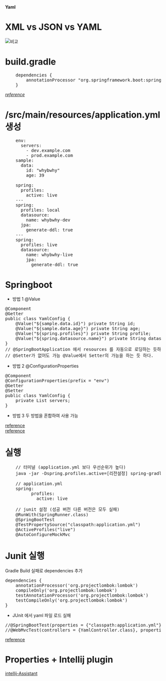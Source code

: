 <h4> Yaml

# XML vs JSON vs YAML 
![비교](https://user-images.githubusercontent.com/2027097/66022120-e7fb4480-e527-11e9-9f2f-194701b44b58.png)

# build.gradle 
<pre>
    dependencies {
        annotationProcessor "org.springframework.boot:spring-boot-configuration-processor"
    }
</pre>

*[reference](https://docs.spring.io/spring-boot/docs/2.1.8.RELEASE/reference/html/configuration-metadata.html#configuration-metadata-annotation-processor)*

# /src/main/resources/application.yml 생성
<pre>
    env:
      servers:
        - dev.example.com
        - prod.example.com
    sample:
      data:
        id: "whybwhy"
        age: 39
        
    spring:
      profiles:
        active: live
    ---
    spring:
      profiles: local
      datasource:
        name: whybwhy-dev
      jpa:
        generate-ddl: true
    ---
    spring:
      profiles: live
      datasource:
        name: whybwhy-live
        jpa:
          generate-ddl: true
</pre>

# Springboot
* 방법 1 @Value
<pre>
@Component
@Getter
public class YamlConfig {
    @Value("${sample.data.id}") private String id;
    @Value("${sample.data.age}") private String age;
    @Value("${spring.profiles}") private String profile;
    @Value("${spring.datasource.name}") private String datasourceName;
}
// @SpringBootApplication 에서 resources 를 자동으로 로딩하는 듯하다.
// @Setter가 없어도 가능 @Value에서 Setter의 가능을 하는 듯 하다.
</pre>
  

* 방법 2 @ConfigurationProperties
<pre>
@Component
@ConfigurationProperties(prefix = "env")
@Getter
@Setter
public class YamlConfig {
    private List<String> servers;
}
</pre>

* 방법 3
    두 방법을 혼합하여 사용 가능
    
[reference](https://jeong-pro.tistory.com/159)<br/>
[reference](https://effectivesquid.tistory.com/m/36)

# 실행
<pre>
    // 터미널 (application.yml 보다 우선순위가 높다)
    java -jar -Dspring.profiles.active=[리전설정] spring-gradle-demo-0.0.1-SNAPSHOT.war
    
    // application.yml
    spring:
          profiles:
            active: live
            
    // junit 설정 (성공 버전 다른 버전은 모두 실패)
    @RunWith(SpringRunner.class)
    @SpringBootTest
    @TestPropertySource("classpath:application.yml")
    @ActiveProfiles("live")
    @AutoConfigureMockMvc
</pre>

# Junit 실행

Gradle Build 실패로 dependencies 추가
<pre>
dependencies {
    annotationProcessor('org.projectlombok:lombok')
    compileOnly('org.projectlombok:lombok')
    testAnnotationProcessor('org.projectlombok:lombok')
    testCompileOnly('org.projectlombok:lombok')
}
</pre>

* JUnit 에서 yaml 파일 로드 실패
<pre>
//@SpringBootTest(properties = {"classpath:application.yml"} )
//@WebMvcTest(controllers = {YamlController.class}, properties = {"classpath:application.yml"})
</pre>
[reference](http://blog.naver.com/PostView.nhn?blogId=kkforgg&logNo=221261060159&parentCategoryNo=&categoryNo=&viewDate=&isShowPopularPosts=false&from=postView)

# Properties + Intellij plugin
[intellij-Assistant](https://cheese10yun.github.io/intellij-Assistant/)


